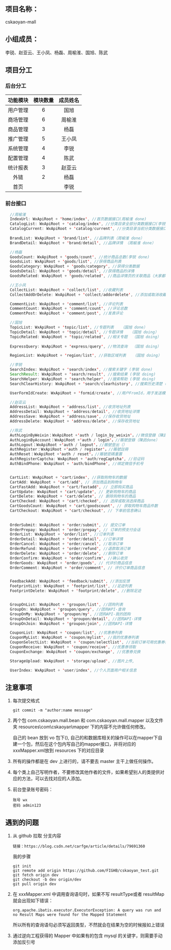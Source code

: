 ## 项目名称：

cskaoyan-mall

## 小组成员：

李锐、赵亚云、王小凤、杨磊、周榆淮、国旭、陈武



## 项目分工

### 后台分工

| 功能模块 | 模块数量 | 成员姓名 |
| :------: | :------: | :------: |
| 用户管理 |    6     |   国旭   |
| 商场管理 |    6     |  周榆淮  |
| 商品管理 |    3     |   杨磊   |
| 推广管理 |    5     |  王小凤  |
| 系统管理 |    4     |   李锐   |
| 配置管理 |    4     |   陈武   |
| 统计报表 |    3     |  赵亚云  |
|   外链   |    2     |   杨磊   |
|   首页   |          |   李锐   |

### 前台接口

```java
  //周榆淮
  IndexUrl: WxApiRoot + 'home/index', //首页数据接口(周榆淮 done)						
  CatalogList: WxApiRoot + 'catalog/index', //分类目录全部分类数据接口(李锐 done)
  CatalogCurrent: WxApiRoot + 'catalog/current', //分类目录当前分类数据接口 (周榆淮 done)
  
  BrandList: WxApiRoot + 'brand/list', //品牌列表（周榆淮 done）			 							
  BrandDetail: WxApiRoot + 'brand/detail', //品牌详情 （周榆淮 done）

  //杨磊
  GoodsCount: WxApiRoot + 'goods/count', //统计商品总数(李锐 done)					
  GoodsList: WxApiRoot + 'goods/list', //获得商品列表
  GoodsCategory: WxApiRoot + 'goods/category', //获得分类数据						
  GoodsDetail: WxApiRoot + 'goods/detail', //获得商品的详情
  GoodsRelated: WxApiRoot + 'goods/related', //商品详情页的关联商品（大家都在看）

  //王小凤
  CollectList: WxApiRoot + 'collect/list', //收藏列表					 
  CollectAddOrDelete: WxApiRoot + 'collect/addordelete', //添加或取消收藏

  CommentList: WxApiRoot + 'comment/list', //评论列表					
  CommentCount: WxApiRoot + 'comment/count', //评论总数
  CommentPost: WxApiRoot + 'comment/post', //发表评论

  //国旭
  TopicList: WxApiRoot + 'topic/list', //专题列表   （国旭 done）								
  TopicDetail: WxApiRoot + 'topic/detail', //专题详情   （国旭 doing）
  TopicRelated: WxApiRoot + 'topic/related', //相关专题	 （国旭 doing）	
  
  ExpressQuery: WxApiRoot + 'express/query', //物流查询  （国旭 doing）

  RegionList: WxApiRoot + 'region/list', //获取区域列表   （国旭 doing）

  //李锐
  SearchIndex: WxApiRoot + 'search/index', //搜索关键字 (李锐 done)	
  SearchResult: WxApiRoot + 'search/result', //搜索结果 (李锐 doing)
  SearchHelper: WxApiRoot + 'search/helper', //搜索帮助 (李锐 doing)
  SearchClearHistory: WxApiRoot + 'search/clearhistory', //搜索历史清楚 (李锐 doing)

  UserFormIdCreate: WxApiRoot + 'formid/create', //用户FromId，用于发送模版消息 (李锐 doing)

  //赵亚云
  AddressList: WxApiRoot + 'address/list', //收货地址列表				
  AddressDetail: WxApiRoot + 'address/detail', //收货地址详情			
  AddressSave: WxApiRoot + 'address/save', //保存收货地址
  AddressDelete: WxApiRoot + 'address/delete', //保存收货地址

  //陈武
  AuthLoginByWeixin：WxApiRoot +'auth / login_by_weixin'，//微信登錄（陳武done）			
  AuthLoginByAccount：WxApiRoot +'auth / login'，//賬號登錄（陳武done）
  AuthLogout：WxApiRoot +'auth / logout'，//賬號登出（）
  AuthRegister：WxApiRoot +'auth / register'，//賬號註冊
  AuthReset：WxApiRoot +'auth / reset'，//賬號密碼重置
  AuthRegisterCaptcha: WxApiRoot + 'auth/regCaptcha', //验证码
  AuthBindPhone: WxApiRoot + 'auth/bindPhone', //绑定微信手机号


  CartList: WxApiRoot + 'cart/index', //获取购物车的数据							
  CartAdd: WxApiRoot + 'cart/add', // 添加商品到购物车
  CartFastAdd: WxApiRoot + 'cart/fastadd', // 立即购买商品
  CartUpdate: WxApiRoot + 'cart/update', // 更新购物车的商品
  CartDelete: WxApiRoot + 'cart/delete', // 删除购物车的商品
  CartChecked: WxApiRoot + 'cart/checked', // 选择或取消选择商品				
  CartGoodsCount: WxApiRoot + 'cart/goodscount', // 获取购物车商品件数
  CartCheckout: WxApiRoot + 'cart/checkout', // 下单前信息确认
  
  
  OrderSubmit: WxApiRoot + 'order/submit', // 提交订单				
  OrderPrepay: WxApiRoot + 'order/prepay', // 订单的预支付会话
  OrderList: WxApiRoot + 'order/list', //订单列表
  OrderDetail: WxApiRoot + 'order/detail', //订单详情
  OrderCancel: WxApiRoot + 'order/cancel', //取消订单
  OrderRefund: WxApiRoot + 'order/refund', //退款取消订单
  OrderDelete: WxApiRoot + 'order/delete', //删除订单
  OrderConfirm: WxApiRoot + 'order/confirm', //确认收货
  OrderGoods: WxApiRoot + 'order/goods', // 代评价商品信息
  OrderComment: WxApiRoot + 'order/comment', // 评价订单商品信息


  FeedbackAdd: WxApiRoot + 'feedback/submit', //添加反馈
  FootprintList: WxApiRoot + 'footprint/list', //足迹列表
  FootprintDelete: WxApiRoot + 'footprint/delete', //删除足迹


  GroupOnList: WxApiRoot + 'groupon/list', //团购列表
  GroupOn: WxApiRoot + 'groupon/query', //团购API-查询
  GroupOnMy: WxApiRoot + 'groupon/my', //团购API-我的团购
  GroupOnDetail: WxApiRoot + 'groupon/detail', //团购API-详情
  GroupOnJoin: WxApiRoot + 'groupon/join', //团购API-详情

  CouponList: WxApiRoot + 'coupon/list', //优惠券列表
  CouponMyList: WxApiRoot + 'coupon/mylist', //我的优惠券列表
  CouponSelectList: WxApiRoot + 'coupon/selectlist', //当前订单可用优惠券列表
  CouponReceive: WxApiRoot + 'coupon/receive', //优惠券领取
  CouponExchange: WxApiRoot + 'coupon/exchange', //优惠券兑换

  StorageUpload: WxApiRoot + 'storage/upload', //图片上传,

  UserIndex: WxApiRoot + 'user/index', //个人页面用户相关信息
```



## 注意事项

1. 每次提交格式

    ```
    git commit -m "author:name message"
    ```


2. 两个包 com.cskaoyan.mall.bean 和 com.cskaoyan.mall.mapper 以及文件夹 resources\com\cskaoyan\mapper 下的内容不允许做任何修改。

    自己的 bean 放到 vo 包下(), 自己的和数据库相关的操作可以在mapper下自建一个包，然后在这个包内写自己的mapper接口，并将对应的 xxxMapper.xml放到 resources 下的对应目录

3. 所有的操作都是在 dev 上进行的，请不要去 master 主干上做任何操作。

4. 每个类上自己写明作者，不要修改其他作者的文件，如果希望别人的类提供对应的方法，可以去找对应的人添加。

5. 前台登录账号密码：

    ```
    账号 wx
    密码 admin123
    ```

    

## 遇到的问题

1. 从 github 拉取 分支内容

    ```
    链接：https://blog.csdn.net/carfge/article/details/79691360
    ```

    我的步骤

    ```
    git init
    git remote add origin https://github.com/FIGHB/cskaoyan_test.git
    git fetch origin dev
    git checkout -b dev origin/dev
    git pull origin dev
    ```

3. 在 xxxMapper.xml 中调用查询语句时，如果不写 resultType或者 resultMap 就会出现如下错误：

    ```
    org.apache.ibatis.executor.ExecutorException: A query was run and no Result Maps were found for the Mapped Statement
    ```

    所以所有的查询语句必须写返回类型，不然就会在结果为空的时候报如上错误

3. 通过逆向工程获得的 Mapper 中如果有的包含 mysql 的关键字，则需要手动添加反引号
